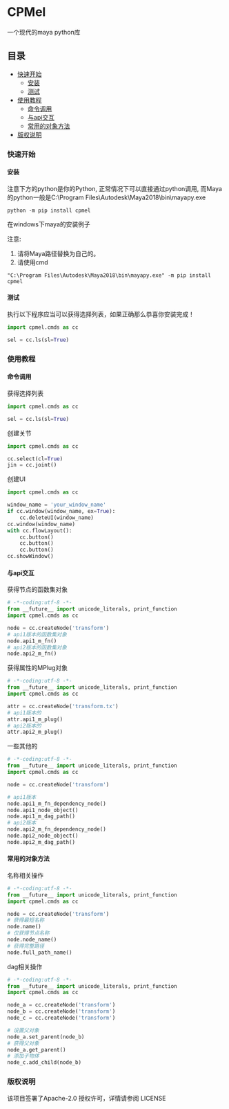 # CPMel

一个现代的maya python库

## 目录

- [快速开始](#快速开始)
    * [安装](#安装)
    * [测试](#测试)
- [使用教程](#使用教程)
    * [命令调用](#命令调用)
    * [与api交互](#与api交互)
    * [常用的对象方法](#常用的对象方法)
- [版权说明](#版权说明)

### 快速开始

#### 安装

注意下方的python是你的Python, 正常情况下可以直接通过python调用, 而Maya的python一般是C:\Program Files\Autodesk\Maya2018\bin\mayapy.exe

```commandline
python -m pip install cpmel
```

在windows下maya的安装例子

注意:

1. 请将Maya路径替换为自己的。
2. 请使用cmd

```commandline
"C:\Program Files\Autodesk\Maya2018\bin\mayapy.exe" -m pip install cpmel
```

#### 测试

执行以下程序应当可以获得选择列表，如果正确那么恭喜你安装完成！

```python
import cpmel.cmds as cc

sel = cc.ls(sl=True)
```

### 使用教程

#### 命令调用

获得选择列表

```python
import cpmel.cmds as cc

sel = cc.ls(sl=True)
```

创建关节

```python
import cpmel.cmds as cc

cc.select(cl=True)
jin = cc.joint()
```

创建UI

```python
import cpmel.cmds as cc

window_name = 'your_window_name'
if cc.window(window_name, ex=True):
    cc.deleteUI(window_name)
cc.window(window_name)
with cc.flowLayout():
    cc.button()
    cc.button()
    cc.button()
cc.showWindow()
```

#### 与api交互

获得节点的函数集对象

```python
# -*-coding:utf-8 -*-
from __future__ import unicode_literals, print_function
import cpmel.cmds as cc

node = cc.createNode('transform')
# api1版本的函数集对象
node.api1_m_fn()
# api2版本的函数集对象
node.api2_m_fn()
```

获得属性的MPlug对象

```python
# -*-coding:utf-8 -*-
from __future__ import unicode_literals, print_function
import cpmel.cmds as cc

attr = cc.createNode('transform.tx')
# api1版本的
attr.api1_m_plug()
# api2版本的
attr.api2_m_plug()
```

一些其他的

```python
# -*-coding:utf-8 -*-
from __future__ import unicode_literals, print_function
import cpmel.cmds as cc

node = cc.createNode('transform')

# api1版本
node.api1_m_fn_dependency_node()
node.api1_node_object()
node.api1_m_dag_path()
# api2版本
node.api2_m_fn_dependency_node()
node.api2_node_object()
node.api2_m_dag_path()
```

#### 常用的对象方法

名称相关操作

```python
# -*-coding:utf-8 -*-
from __future__ import unicode_literals, print_function
import cpmel.cmds as cc

node = cc.createNode('transform')
# 获得最短名称
node.name()
# 仅获得节点名称
node.node_name()
# 获得完整路径
node.full_path_name()
```

dag相关操作

```python
# -*-coding:utf-8 -*-
from __future__ import unicode_literals, print_function
import cpmel.cmds as cc

node_a = cc.createNode('transform')
node_b = cc.createNode('transform')
node_c = cc.createNode('transform')

# 设置父对象
node_a.set_parent(node_b)
# 获得父对象
node_a.get_parent()
# 添加子物体
node_c.add_child(node_b)
```

### 版权说明

该项目签署了Apache-2.0 授权许可，详情请参阅 LICENSE